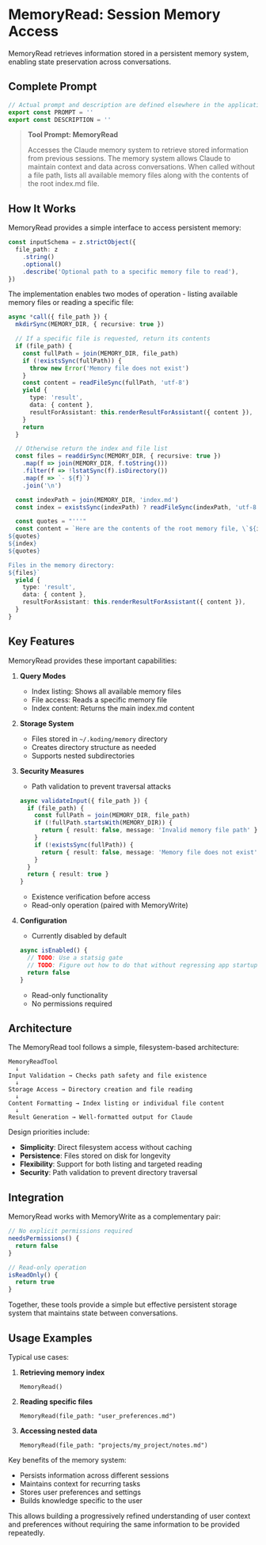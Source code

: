 # MemoryRead: Session Memory Access

MemoryRead retrieves information stored in a persistent memory system, enabling state preservation across conversations.

## Complete Prompt

```typescript
// Actual prompt and description are defined elsewhere in the application
export const PROMPT = ''
export const DESCRIPTION = ''
```

> **Tool Prompt: MemoryRead**
>
> Accesses the Claude memory system to retrieve stored information from previous sessions. The memory system allows Claude to maintain context and data across conversations. When called without a file path, lists all available memory files along with the contents of the root index.md file.

## How It Works

MemoryRead provides a simple interface to access persistent memory:

```typescript
const inputSchema = z.strictObject({
  file_path: z
    .string()
    .optional()
    .describe('Optional path to a specific memory file to read'),
})
```

The implementation enables two modes of operation - listing available memory files or reading a specific file:

```typescript
async *call({ file_path }) {
  mkdirSync(MEMORY_DIR, { recursive: true })

  // If a specific file is requested, return its contents
  if (file_path) {
    const fullPath = join(MEMORY_DIR, file_path)
    if (!existsSync(fullPath)) {
      throw new Error('Memory file does not exist')
    }
    const content = readFileSync(fullPath, 'utf-8')
    yield {
      type: 'result',
      data: { content },
      resultForAssistant: this.renderResultForAssistant({ content }),
    }
    return
  }

  // Otherwise return the index and file list
  const files = readdirSync(MEMORY_DIR, { recursive: true })
    .map(f => join(MEMORY_DIR, f.toString()))
    .filter(f => !lstatSync(f).isDirectory())
    .map(f => `- ${f}`)
    .join('\n')

  const indexPath = join(MEMORY_DIR, 'index.md')
  const index = existsSync(indexPath) ? readFileSync(indexPath, 'utf-8') : ''

  const quotes = "'''"
  const content = `Here are the contents of the root memory file, \`${indexPath}\`:
${quotes}
${index}
${quotes}

Files in the memory directory:
${files}`
  yield {
    type: 'result',
    data: { content },
    resultForAssistant: this.renderResultForAssistant({ content }),
  }
}
```

## Key Features

MemoryRead provides these important capabilities:

1. **Query Modes**
   - Index listing: Shows all available memory files
   - File access: Reads a specific memory file
   - Index content: Returns the main index.md content

2. **Storage System**
   - Files stored in `~/.koding/memory` directory
   - Creates directory structure as needed
   - Supports nested subdirectories

3. **Security Measures**
   - Path validation to prevent traversal attacks
   ```typescript
   async validateInput({ file_path }) {
     if (file_path) {
       const fullPath = join(MEMORY_DIR, file_path)
       if (!fullPath.startsWith(MEMORY_DIR)) {
         return { result: false, message: 'Invalid memory file path' }
       }
       if (!existsSync(fullPath)) {
         return { result: false, message: 'Memory file does not exist' }
       }
     }
     return { result: true }
   }
   ```
   - Existence verification before access
   - Read-only operation (paired with MemoryWrite)

4. **Configuration**
   - Currently disabled by default
   ```typescript
   async isEnabled() {
     // TODO: Use a statsig gate
     // TODO: Figure out how to do that without regressing app startup perf
     return false
   }
   ```
   - Read-only functionality
   - No permissions required

## Architecture

The MemoryRead tool follows a simple, filesystem-based architecture:

```
MemoryReadTool
  ↓
Input Validation → Checks path safety and file existence
  ↓
Storage Access → Directory creation and file reading
  ↓
Content Formatting → Index listing or individual file content
  ↓
Result Generation → Well-formatted output for Claude
```

Design priorities include:
- **Simplicity**: Direct filesystem access without caching
- **Persistence**: Files stored on disk for longevity
- **Flexibility**: Support for both listing and targeted reading
- **Security**: Path validation to prevent directory traversal

## Integration

MemoryRead works with MemoryWrite as a complementary pair:

```typescript
// No explicit permissions required
needsPermissions() {
  return false
}

// Read-only operation
isReadOnly() {
  return true
}
```

Together, these tools provide a simple but effective persistent storage system that maintains state between conversations.

## Usage Examples

Typical use cases:

1. **Retrieving memory index**
   ```
   MemoryRead()
   ```

2. **Reading specific files**
   ```
   MemoryRead(file_path: "user_preferences.md")
   ```

3. **Accessing nested data**
   ```
   MemoryRead(file_path: "projects/my_project/notes.md")
   ```

Key benefits of the memory system:
- Persists information across different sessions
- Maintains context for recurring tasks
- Stores user preferences and settings
- Builds knowledge specific to the user

This allows building a progressively refined understanding of user context and preferences without requiring the same information to be provided repeatedly.

